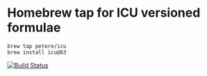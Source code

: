 Homebrew tap for ICU versioned formulae
=======================================

	brew tap petere/icu
	brew install icu@63

[![Build Status](https://api.cirrus-ci.com/github/petere/homebrew-icu.svg)](https://cirrus-ci.com/github/petere/homebrew-icu)
